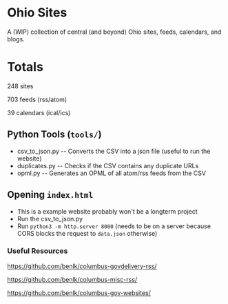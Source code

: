 # Ohio Sites
A (WIP) collection of central (and beyond) Ohio sites, feeds, calendars, and blogs.

# Totals
248 sites

703 feeds (rss/atom)

39 calendars (ical/ics)

## Python Tools (`tools/`)
- csv_to_json.py
-- Converts the CSV into a json file (useful to run the website)
- duplicates.py
-- Checks if the CSV contains any duplicate URLs
- opml.py
-- Generates an OPML of all atom/rss feeds from the CSV

## Opening `index.html`
- This is a example website probably won't be a longterm project
- Run the csv_to_json.py
- Run `python3 -m http.server 8000` (needs to be on a server because CORS blocks the request to `data.json` otherwise)

### Useful Resources
https://github.com/benlk/columbus-govdelivery-rss/

https://github.com/benlk/columbus-misc-rss/

https://github.com/benlk/columbus-gov-websites/
